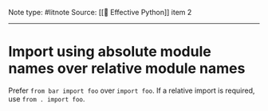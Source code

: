 Note type: #litnote
Source: [[📖 Effective Python]] item 2

---
# Import using absolute module names over relative module names
Prefer `from bar import foo` over `import foo`. If a relative import is required, use `from . import foo`.